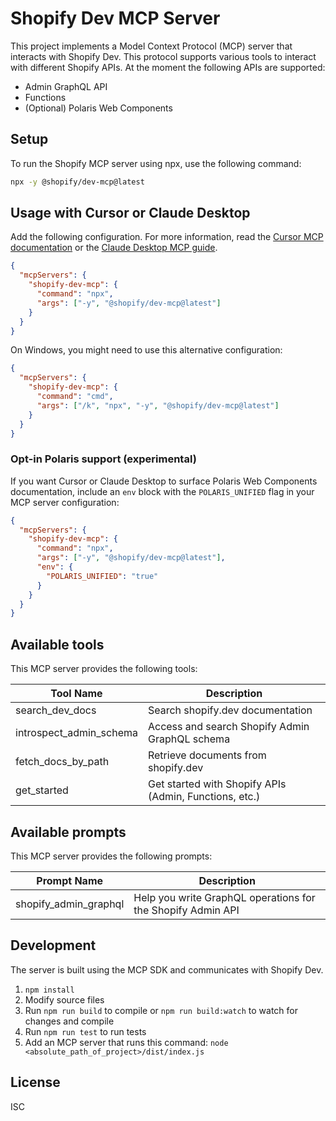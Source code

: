 # Shopify Dev MCP Server

This project implements a Model Context Protocol (MCP) server that interacts with Shopify Dev. This protocol supports various tools to interact with different Shopify APIs. At the moment the following APIs are supported:

- Admin GraphQL API
- Functions
- (Optional) Polaris Web Components

## Setup

To run the Shopify MCP server using npx, use the following command:

```bash
npx -y @shopify/dev-mcp@latest
```

## Usage with Cursor or Claude Desktop

Add the following configuration. For more information, read the [Cursor MCP documentation](https://docs.cursor.com/context/model-context-protocol) or the [Claude Desktop MCP guide](https://modelcontextprotocol.io/quickstart/user).

```json
{
  "mcpServers": {
    "shopify-dev-mcp": {
      "command": "npx",
      "args": ["-y", "@shopify/dev-mcp@latest"]
    }
  }
}
```

On Windows, you might need to use this alternative configuration:

```json
{
  "mcpServers": {
    "shopify-dev-mcp": {
      "command": "cmd",
      "args": ["/k", "npx", "-y", "@shopify/dev-mcp@latest"]
    }
  }
}
```

### Opt-in Polaris support (experimental)

If you want Cursor or Claude Desktop to surface Polaris Web Components documentation, include an `env` block with the `POLARIS_UNIFIED` flag in your MCP server configuration:

```json
{
  "mcpServers": {
    "shopify-dev-mcp": {
      "command": "npx",
      "args": ["-y", "@shopify/dev-mcp@latest"],
      "env": {
        "POLARIS_UNIFIED": "true"
      }
    }
  }
}
```

## Available tools

This MCP server provides the following tools:

| Tool Name               | Description                                            |
| ----------------------- | ------------------------------------------------------ |
| search_dev_docs         | Search shopify.dev documentation                       |
| introspect_admin_schema | Access and search Shopify Admin GraphQL schema         |
| fetch_docs_by_path      | Retrieve documents from shopify.dev                    |
| get_started             | Get started with Shopify APIs (Admin, Functions, etc.) |

## Available prompts

This MCP server provides the following prompts:

| Prompt Name           | Description                                                 |
| --------------------- | ----------------------------------------------------------- |
| shopify_admin_graphql | Help you write GraphQL operations for the Shopify Admin API |

## Development

The server is built using the MCP SDK and communicates with Shopify Dev.

1. `npm install`
1. Modify source files
1. Run `npm run build` to compile or `npm run build:watch` to watch for changes and compile
1. Run `npm run test` to run tests
1. Add an MCP server that runs this command: `node <absolute_path_of_project>/dist/index.js`

## License

ISC
